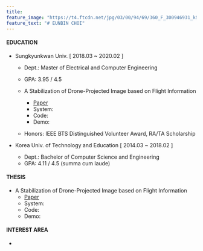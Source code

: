 ```yaml
---
title: 
feature_image: "https://t4.ftcdn.net/jpg/03/00/94/69/360_F_300946931_kSR84OqudEhsmBZH47HU6ud7aZIDMjEx.jpg"
feature_text: "# EUNBIN CHOI"
---
```



#### EDUCATION
- Sungkyunkwan Univ. [ 2018.03 ~ 2020.02 ] 
  - Dept.: Master of Electrical and Computer Engineering
  - GPA: 3.95 / 4.5
  
  - A Stabilization of Drone-Projected Image based on Flight Information
    - <a href="https://drive.google.com/file/d/1qXox6GpSvR-LvTYYBrsfzgkuTNLBtAkJ/view?pli=1">Paper</a>
    - System:
    - Code:
    - Demo:
  
  - Honors: IEEE BTS Distinguished Volunteer Award, RA/TA Scholarship 

  
- Korea Univ. of Technology and Education [ 2014.03 ~ 2018.02 ]
  - Dept.: Bachelor of Computer Science and Engineering
  - GPA: 4.11 / 4.5 (summa cum laude)



#### THESIS
- A Stabilization of Drone-Projected Image based on Flight Information
  - <a href="https://drive.google.com/file/d/1qXox6GpSvR-LvTYYBrsfzgkuTNLBtAkJ/view?pli=1">Paper</a>
  - System:
  - Code:
  - Demo:


#### INTEREST AREA
- 

